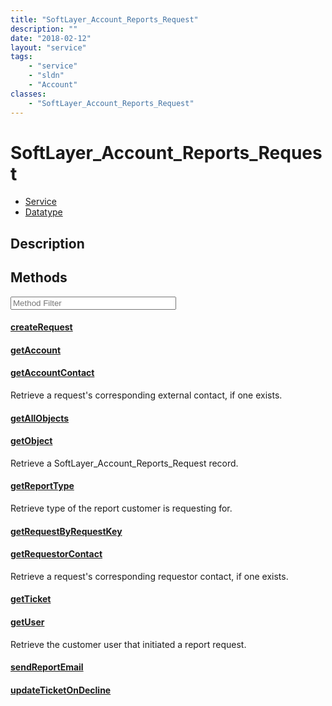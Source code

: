 ```yaml
---
title: "SoftLayer_Account_Reports_Request"
description: ""
date: "2018-02-12"
layout: "service"
tags:
    - "service"
    - "sldn"
    - "Account"
classes:
    - "SoftLayer_Account_Reports_Request"
---
```

# SoftLayer_Account_Reports_Request
<div id='service-datatype'>
    <ul id='sldn-reference-tabs'>
    <li id='service'> <a href='/reference/services/SoftLayer_Account_Reports_Request' >Service</a></li>    <li id='datatype'> <a href='/reference/datatypes/SoftLayer_Account_Reports_Request' >Datatype</a></li>
    </ul>
</div>

## Description






        
<div id="properties" class="content service-content">

## Methods

<div class="view-filters">
    <div class="clearfix">
        <div class="search-input-box">
            <input placeholder="Method Filter" onkeyup="titleSearch(inputId='edit-combine', divId='method-div', elementClass='method-row')" 
                type="text" id="edit-combine" value="" size="30" maxlength="128" class="form-text">
        </div>
    </div>
</div>

<div id="method-div">

<div class="method-row">

#### [createRequest](/reference/services/SoftLayer_Account_Reports_Request/createRequest)


</div>

<div class="method-row">

#### [getAccount](/reference/services/SoftLayer_Account_Reports_Request/getAccount)


</div>

<div class="method-row">

#### [getAccountContact](/reference/services/SoftLayer_Account_Reports_Request/getAccountContact)
Retrieve a request's corresponding external contact, if one exists.

</div>

<div class="method-row">

#### [getAllObjects](/reference/services/SoftLayer_Account_Reports_Request/getAllObjects)


</div>

<div class="method-row">

#### [getObject](/reference/services/SoftLayer_Account_Reports_Request/getObject)
Retrieve a SoftLayer_Account_Reports_Request record.

</div>

<div class="method-row">

#### [getReportType](/reference/services/SoftLayer_Account_Reports_Request/getReportType)
Retrieve type of the report customer is requesting for.

</div>

<div class="method-row">

#### [getRequestByRequestKey](/reference/services/SoftLayer_Account_Reports_Request/getRequestByRequestKey)


</div>

<div class="method-row">

#### [getRequestorContact](/reference/services/SoftLayer_Account_Reports_Request/getRequestorContact)
Retrieve a request's corresponding requestor contact, if one exists.

</div>

<div class="method-row">

#### [getTicket](/reference/services/SoftLayer_Account_Reports_Request/getTicket)


</div>

<div class="method-row">

#### [getUser](/reference/services/SoftLayer_Account_Reports_Request/getUser)
Retrieve the customer user that initiated a report request.

</div>

<div class="method-row">

#### [sendReportEmail](/reference/services/SoftLayer_Account_Reports_Request/sendReportEmail)


</div>

<div class="method-row">

#### [updateTicketOnDecline](/reference/services/SoftLayer_Account_Reports_Request/updateTicketOnDecline)


</div>
</div>

</div>

